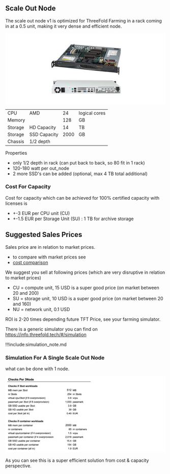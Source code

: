 ## Scale Out Node

The scale out node v1 is optimized for ThreeFold Farming in a rack coming in at a 0.5 unit, making it very dense and efficient node.

![](img/scale_node_1.png)

|         |              |      |               |
| ------- | ------------ | ---- | ------------- |
| CPU     | AMD          | 24   | logical cores |
| Memory  |              | 128  | GB            |
| Storage | HD Capacity  | 14   | TB            |
| Storage | SSD Capacity | 2000 | GB            |
| Chassis | 1/2 depth    |      |               |


Properties

- only 1/2 depth in rack (can put back to back, so 80 fit in 1 rack)
- 120-180 watt per out_node
- 2 more SSD's can be added (optional, max 4 TB total additional) 


### Cost For Capacity

Cost for capacity which can be achieved for 100% certified capacity with licenses is

- +-3 EUR per CPU unit (CU)
- +-1.5 EUR per Storage Unit (SU)  : 1 TB for archive storage


## Suggested Sales Prices

Sales price are in relation to market prices.
  
- to compare with market prices see 
- [cost comparison](cloud_pricing)

We suggest you sell at following prices (which are very disruptive in relation to market prices)

- CU = compute unit, 15 USD is a super good price (on market between 20 and 200)
- SU = storage unit, 10 USD is a super good price (on market between 20 and 160)
- NU = network unit, 0.1 USD

ROI is 2-20 times depending future TFT Price, see your farming simulator.

There is a generic simulator you can find on https://info.threefold.tech/#/simulation

!!!include:simulation_note.md

### Simulation For A Single Scale Out Node

what can be done with 1 node.

![](img/scale_node_overview.png)

As you can see this is a super efficient solution from cost & capacity perspective.
